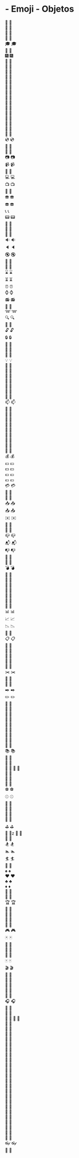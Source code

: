 # - Emoji - Objetos

🎍 :bamboo:\
💝 :gift_heart:\
🎎 :dolls:\
🎒 :school_satchel:\
🎓 :mortar_board:\
🎏 :flags:\
🎆 :fireworks:\
🎇 :sparkler:\
🎐 :wind_chime:\
🎑 :rice_scene:\
🎃 :jack_o_lantern:\
👻 :ghost:\
🎅 :santa:\
🎄 :christmas_tree:\
🎁 :gift:\
🔔 :bell:\
🔕 :no_bell:\
🎋 :tanabata_tree:\
🎉 :tada:\
🎊 :confetti_ball:\
🎈 :balloon:\
🔮 :crystal_ball:\
💿 :cd:\
📀 :dvd:\
💾 :floppy_disk:\
📷 :camera:\
📹 :video_camera:\
🎥 :movie_camera:\
💻 :computer:\
📺 :tv:\
📱 :iphone:\
☎️ :phone:\
☎️ :telephone:\
📞 :telephone_receiver:\
📟 :pager:\
📠 :fax:\
💽 :minidisc:\
📼 :vhs:\
🔉 :sound:\
🔈 :speaker:\
🔇 :mute:\
📢 :loudspeaker:\
📣 :mega:\
⌛ :hourglass:\
⏳ :hourglass_flowing_sand:\
⏰ :alarm_clock:\
⌚ :watch:\
📻 :radio:\
📡 :satellite:\
➿ :loop:\
🔍 :mag:\
🔎 :mag_right:\
🔓 :unlock:\
🔒 :lock:\
🔏 :lock_with_ink_pen:\
🔐 :closed_lock_with_key:\
🔑 :key:\
💡 :bulb:\
🔦 :flashlight:\
🔆 :high_brightness:\
🔅 :low_brightness:\
🔌 :electric_plug:\
🔋 :battery:\
📲 :calling:\
📧 :email:\
📫 :mailbox:\
📮 :postbox:\
🛀 :bath:\
🛁 :bathtub:\
🚿 :shower:\
🚽 :toilet:\
🔧 :wrench:\
🔩 :nut_and_bolt:\
🔨 :hammer:\
💺 :seat:\
💰 :moneybag:\
💴 :yen:\
💵 :dollar:\
💷 :pound:\
💶 :euro:\
💳 :credit_card:\
💸 :money_with_wings:\
📧 :e-mail:\
📥 :inbox_tray:\
📤 :outbox_tray:\
✉️ :envelope:\
📨 :incoming_envelope:\
📯 :postal_horn:\
📪 :mailbox_closed:\
📬 :mailbox_with_mail:\
📭 :mailbox_with_no_mail:\
🚪 :door:\
🚬 :smoking:\
💣 :bomb:\
🔫 :gun:\
🔪 :hocho:\
💊 :pill:\
💉 :syringe:\
📄 :page_facing_up:\
📃 :page_with_curl:\
📑 :bookmark_tabs:\
📊 :bar_chart:\
📈 :chart_with_upwards_trend:\
📉 :chart_with_downwards_trend:\
📜 :scroll:\
📋 :clipboard:\
📆 :calendar:\
📅 :date:\
📇 :card_index:\
📁 :file_folder:\
📂 :open_file_folder:\
✂️ :scissors:\
📌 :pushpin:\
📎 :paperclip:\
✒️ :black_nib:\
✏️ :pencil2:\
📏 :straight_ruler:\
📐 :triangular_ruler:\
📕 :closed_book:\
📗 :green_book:\
📘 :blue_book:\
📙 :orange_book:\
📓 :notebook:\
📔 :notebook_with_decorative_cover:\
📒 :ledger:\
📚 :books:\
🔖 :bookmark:\
📛 :name_badge:\
🔬 :microscope:
🔭 :telescope:\
📰 :newspaper:\
🏈 :football:\
🏀 :basketball:\
⚽ :soccer:\
⚾ :baseball:\
🎾 :tennis:\
🎱 :8ball:\
🏉 :rugby_football:\
🎳 :bowling:\
⛳ :golf:\
🚵 :mountain_bicyclist:z
🚴 :bicyclist:\
🏇 :horse_racing:\
🏂 :snowboarder:\
🏊 :swimmer:\
🏄 :surfer:\
🎿 :ski:\
♠️ :spades:\
♥️ :hearts:\
♣️ :clubs:\
♦️ :diamonds:\
💎 :gem:\
💍 :ring:\
🏆 :trophy:\
🎼 :musical_score:\
🎹 :musical_keyboard:\
🎻 :violin:\
👾 :space_invader:\
🎮 :video_game:\
🃏 :black_joker:\
🎴 :flower_playing_cards:\
🎲 :game_die:\
🎯 :dart:\
🀄 :mahjong:\
🎬 :clapper:\
📝 :memo:\
📝 :pencil:\
📖 :book:\
🎨 :art:\
🎤 :microphone:\
🎧 :headphones:\
🎺 :trumpet:\
🎷 :saxophone:\
🎸 :guitar:
👞 :shoe:\
👡 :sandal:\
👠 :high_heel:\
💄 :lipstick:\
👢 :boot:\
👕 :shirt:\
👕 :tshirt:\
👔 :necktie:\
👚 :womans_clothes:\
👗 :dress:\
🎽 :running_shirt_with_sash:\
👖 :jeans:\
👘 :kimono:\
👙 :bikini:\
🎀 :ribbon:\
🎩 :tophat:\
👑 :crown:\
👒 :womans_hat:\
👞 :mans_shoe:\
🌂 :closed_umbrella:\
💼 :briefcase:\
👜 :handbag:\
👝 :pouch:\
👛 :purse:\
👓 :eyeglasses:\
🎣 :fishing_pole_and_fish:

